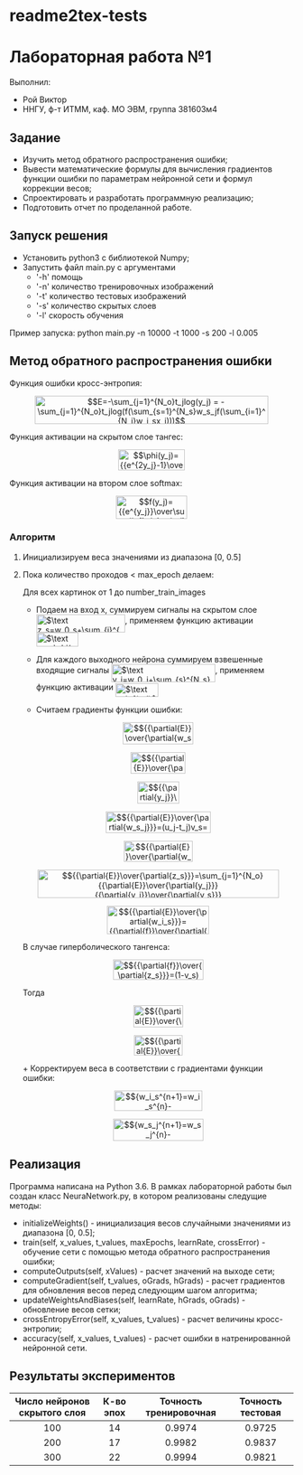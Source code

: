 # readme2tex-tests

# Лабораторная работа №1

Выполнил:
 - Рой Виктор
 - ННГУ, ф-т ИТММ, каф. МО ЭВМ, группа 381603м4

## Задание
 - Изучить метод обратного распространения ошибки;
 - Вывести математические формулы для вычисления градиентов функции ошибки по параметрам
нейронной сети и формул коррекции весов;
 - Спроектировать и разработать программную реализацию;
 - Подготовить отчет по проделанной работе. 
 
## Запуск решения
 - Установить python3 c библиотекой Numpy;
 - Запустить файл main.py с аргументами 
 	- '-h' помощь 
 	- '-n' количество тренировочных изображений
 	- '-t' количество тестовых изображений
 	- '-s' количество скрытых слоев
 	- '-l' скорость обучения

Пример запуска: python main.py -n 10000 -t 1000 -s 200 -l 0.005

## Метод обратного распространения ошибки
Функция ошибки кросс-энтропия:
<p align="center"><img alt="$$E=-\sum_{j=1}^{N_o}t_jlog(y_j) = -\sum_{j=1}^{N_o}t_jlog(f(\sum_{s=1}^{N_s}w_s_jf(\sum_{i=1}^{N_i}w_i_sx_i)))$$" src="https://rawgit.com/leegao/readme2tex-tests/svgs/svgs/b36cdd66cc930db82e0861639504c0eb.svg?invert_in_darkmode" align=middle width="413.50155pt" height="50.226165pt"/></p>

Функция активации на скрытом слое тангес:
<p align="center"><img alt="$$\phi(y_j)={{e^{2y_j}-1}\over{e^{2y_j}+1}}$$" src="https://rawgit.com/leegao/readme2tex-tests/svgs/svgs/ed95e6fc19764479cbcac06b6293beab.svg?invert_in_darkmode" align=middle width="117.602925pt" height="37.147275pt"/></p>

Функция активации на втором слое softmax:
<p align="center"><img alt="$$f(y_j)={{e^{y_j}}\over\sum_{j=1}^{n}e^{y_j}}$$" src="https://rawgit.com/leegao/readme2tex-tests/svgs/svgs/f8ce48e4708e476899413ca68cba9971.svg?invert_in_darkmode" align=middle width="126.424485pt" height="40.62036pt"/></p>

### Алгоритм
1. Инициализируем веса значениями из диапазона [0, 0.5]
2. Пока количество проходов < max_epoch делаем:

	Для всех картинок от 1 до number_train_images
	+ Подаем на вход x, суммируем cигналы на скрытом слое <img alt="$\text z_s=w_0_s+\sum_{i}^{N_i}w_i_s x_i$" src="https://rawgit.com/leegao/readme2tex-tests/svgs/svgs/eeda333d528c18f1d8db2456882c31e6.svg?invert_in_darkmode" align=middle width="157.356705pt" height="32.25618pt"/>, применяем функцию активации <img alt="$\text v_s=\phi(z_s)$" src="https://rawgit.com/leegao/readme2tex-tests/svgs/svgs/adc1e796afadfdd5b803be0df7e299b5.svg?invert_in_darkmode" align=middle width="74.87073pt" height="24.6576pt"/>

	+ Для каждого выходного нейрона суммируем взвешенные входящие сигналы <img alt="$\text y_j=w_0_j+\sum_{s}^{N_s}w_s_j f(z_s)$" src="https://rawgit.com/leegao/readme2tex-tests/svgs/svgs/c1bc737f1671da53dbd9b061d8ed69a8.svg?invert_in_darkmode" align=middle width="184.330905pt" height="32.25618pt"/>, применяем функцию активации <img alt="$\text u_j=f(y_j)$" src="https://rawgit.com/leegao/readme2tex-tests/svgs/svgs/40bfa776a17e8fdfdcb93afe79f0b7f4.svg?invert_in_darkmode" align=middle width="75.565215pt" height="24.6576pt"/>

	+ Считаем градиенты функции ошибки:

	<p align="center"><img alt="$${{\partial{E}}\over{\partial{w_s_j}}}={{\partial{E}}\over{\partial{y_j}}}{{\partial{y_j}}\over{\partial{w_s_j}}}$$" src="https://rawgit.com/leegao/readme2tex-tests/svgs/svgs/33a5033e2a26ab9a0fdd1e5448f360f8.svg?invert_in_darkmode" align=middle width="125.15745pt" height="38.51529pt"/></p>

	<p align="center"><img alt="$${{\partial{E}}\over{\partial{y_j}}}=u_j-t_j$$" src="https://rawgit.com/leegao/readme2tex-tests/svgs/svgs/f31d0c7bd21cc5253aa7b195bbef0523.svg?invert_in_darkmode" align=middle width="96.984855pt" height="38.51529pt"/></p>

	<p align="center"><img alt="$${{\partial{y_j}}\over{\partial{w_s_j}}}=v_s$$" src="https://rawgit.com/leegao/readme2tex-tests/svgs/svgs/73d12a65bbf307b427bcf40f4e138867.svg?invert_in_darkmode" align=middle width="73.424175pt" height="38.51529pt"/></p>

	<p align="center"><img alt="$${{\partial{E}}\over{\partial{w_s_j}}}=(u_j-t_j)v_s={\delta_j{v_s}}$$" src="https://rawgit.com/leegao/readme2tex-tests/svgs/svgs/902c32840fc99fdf2a8963a1f8f77d64.svg?invert_in_darkmode" align=middle width="186.6447pt" height="38.51529pt"/></p>

	<p align="center"><img alt="$${{\partial{E}}\over{\partial{w_i_s}}}={{\partial{E}}\over{\partial{z_s}}}{{\partial{z_s}}\over{\partial{w_i_s}}}$$" src="https://rawgit.com/leegao/readme2tex-tests/svgs/svgs/c8a6c938ccd9641d27cb2404ac4cf16c.svg?invert_in_darkmode" align=middle width="121.93533pt" height="36.27789pt"/></p>

	<p align="center"><img alt="$${{\partial{E}}\over{\partial{z_s}}}=\sum_{j=1}^{N_o}{{\partial{E}}\over{\partial{y_j}}}{{\partial{y_j}}\over{\partial{v_s}}}{{\partial{f}}\over{\partial{z_s}}}={{\partial{f}}\over{\partial{z_s}}}\sum_{j=1}^{N_o}{{\partial{E}}\over{\partial{y_j}}}{{\partial{y_j}}\over{\partial{v_s}}}={{\partial{f}}\over{\partial{z_s}}}(\sum_{j=1}^{N_o}{\delta_j^2w_s_j^2})$$" src="https://rawgit.com/leegao/readme2tex-tests/svgs/svgs/e5fe7703c9325ead4c97db212f417354.svg?invert_in_darkmode" align=middle width="427.5579pt" height="50.226165pt"/></p>

	<p align="center"><img alt="$${{\partial{E}}\over{\partial{w_i_s}}}={{\partial{f}}\over{\partial{z_s}}}(\sum_{j=1}^{N_o}{\delta_j^2w_s_j^2}){x_i}$$" src="https://rawgit.com/leegao/readme2tex-tests/svgs/svgs/cb94e20f4bd01e87c2e1c95ef063383e.svg?invert_in_darkmode" align=middle width="180.84165pt" height="50.226165pt"/></p>

 	 В случае гиперболического тангенса: 

	<p align="center"><img alt="$${{\partial{f}}\over{\partial{z_s}}}=(1-v_s)(1+v_s)$$" src="https://rawgit.com/leegao/readme2tex-tests/svgs/svgs/a2d1f5c4c1cfd4eb7b679350d8aeb85d.svg?invert_in_darkmode" align=middle width="160.38198pt" height="36.27789pt"/></p>

 	 Тогда 

	<p align="center"><img alt="$${{\partial{E}}\over{\partial{w_s_j}}}={\delta_j{v_s}}$$" src="https://rawgit.com/leegao/readme2tex-tests/svgs/svgs/e047b5019a674502886d7230d6dfb0ad.svg?invert_in_darkmode" align=middle width="87.65658pt" height="38.51529pt"/></p>

	<p align="center"><img alt="$${{\partial{E}}\over{\partial{w_i_s}}}={{\delta_s}{x_i}}$$" src="https://rawgit.com/leegao/readme2tex-tests/svgs/svgs/abe9d2643906994afdf0355a0f9f34d3.svg?invert_in_darkmode" align=middle width="86.176365pt" height="36.27789pt"/></p>
	+ Корректируем веса в соответствии с градиентами функции ошибки:

	<p align="center"><img alt="$${w_i_s^{n+1}=w_i_s^{n}-\eta{{\partial{E}}\over{\partial{w_i_s}}}}$$" src="https://rawgit.com/leegao/readme2tex-tests/svgs/svgs/e3b96ae350a7aaac265e6ce1ad594b5a.svg?invert_in_darkmode" align=middle width="155.663805pt" height="36.27789pt"/></p>

	<p align="center"><img alt="$${w_s_j^{n+1}=w_s_j^{n}-\eta{{\partial{E}}\over{\partial{w_s_j}}}}$$" src="https://rawgit.com/leegao/readme2tex-tests/svgs/svgs/b1af6355d19d273f5321c89b4e081f8d.svg?invert_in_darkmode" align=middle width="160.22424pt" height="38.51529pt"/></p>

## Реализация 
Программа написана на Python 3.6. В рамках лабораторной работы был создан класс NeuraNetwork.py, в котором реализованы следущие методы:

 - initializeWeights() - инициализация весов случайными значениями из диапазона [0, 0.5];
 - train(self, x_values, t_values, maxEpochs, learnRate, crossError) - обучение сети с помощью метода обратного распространения ошибки;
 - computeOutputs(self, xValues) - расчет значений на выходе сети;
 - computeGradient(self, t_values, oGrads, hGrads) - расчет градиентов для обновления весов перед следующим шагом алгоритма;
 - updateWeightsAndBiases(self, learnRate, hGrads, oGrads) - обновление весов сетки;
 - crossEntropyError(self, x_values, t_values) - расчет величины кросс-энтропии;
 - accuracy(self, x_values, t_values) - расчет ошибки в натренированной нейронной сети.
## Результаты экспериментов

| Число нейронов скрытого слоя | К-во эпох | Точность тренировочная | Точность тестовая |
| :---: | :---:  |   :---:     |   :---:   |
|  100  | 14     |    0.9974   |  0.9725   |
|  200  | 17     |    0.9982   |  0.9837   |
|  300  | 22     |    0.9994   |  0.9821   |